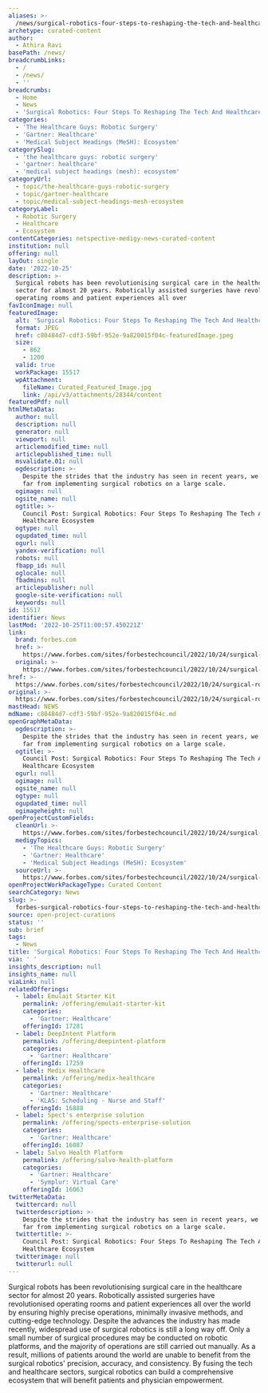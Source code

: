 ```yaml
---
aliases: >-
  /news/surgical-robotics-four-steps-to-reshaping-the-tech-and-healthcare-ecosystem
archetype: curated-content
author:
  - Athira Ravi
basePath: /news/
breadcrumbLinks:
  - /
  - /news/
  - ''
breadcrumbs:
  - Home
  - News
  - 'Surgical Robotics: Four Steps To Reshaping The Tech And Healthcare Ecosystem'
categories:
  - 'The Healthcare Guys: Robotic Surgery'
  - 'Gartner: Healthcare'
  - 'Medical Subject Headings (MeSH): Ecosystem'
categorySlug:
  - 'the healthcare guys: robotic surgery'
  - 'gartner: healthcare'
  - 'medical subject headings (mesh): ecosystem'
categoryUrl:
  - topic/the-healthcare-guys-robotic-surgery
  - topic/gartner-healthcare
  - topic/medical-subject-headings-mesh-ecosystem
categoryLabel:
  - Robotic Surgery
  - Healthcare
  - Ecosystem
contentCategories: netspective-medigy-news-curated-content
institution: null
offering: null
layOut: single
date: '2022-10-25'
description: >-
  Surgical robots has been revolutionising surgical care in the healthcare
  sector for almost 20 years. Robotically assisted surgeries have revolutionised
  operating rooms and patient experiences all over
favIconImage: null
featuredImage:
  alt: 'Surgical Robotics: Four Steps To Reshaping The Tech And Healthcare Ecosystem'
  format: JPEG
  href: c80484d7-cdf3-59bf-952e-9a820015f04c-featuredImage.jpeg
  size:
    - 862
    - 1200
  valid: true
  workPackage: 15517
  wpAttachment:
    fileName: Curated_Featured_Image.jpg
    link: /api/v3/attachments/28344/content
featuredPdf: null
htmlMetaData:
  author: null
  description: null
  generator: null
  viewport: null
  articlemodified_time: null
  articlepublished_time: null
  msvalidate.01: null
  ogdescription: >-
    Despite the strides that the industry has seen in recent years, we are still
    far from implementing surgical robotics on a large scale.
  ogimage: null
  ogsite_name: null
  ogtitle: >-
    Council Post: Surgical Robotics: Four Steps To Reshaping The Tech And
    Healthcare Ecosystem
  ogtype: null
  ogupdated_time: null
  ogurl: null
  yandex-verification: null
  robots: null
  fbapp_id: null
  oglocale: null
  fbadmins: null
  articlepublisher: null
  google-site-verification: null
  keywords: null
id: 15517
identifier: News
lastMod: '2022-10-25T11:00:57.450221Z'
link:
  brand: forbes.com
  href: >-
    https://www.forbes.com/sites/forbestechcouncil/2022/10/24/surgical-robotics-four-steps-to-reshaping-the-tech-and-healthcare-ecosystem/?sh=edd0c4a1803d
  original: >-
    https://www.forbes.com/sites/forbestechcouncil/2022/10/24/surgical-robotics-four-steps-to-reshaping-the-tech-and-healthcare-ecosystem/?sh=edd0c4a1803d
href: >-
  https://www.forbes.com/sites/forbestechcouncil/2022/10/24/surgical-robotics-four-steps-to-reshaping-the-tech-and-healthcare-ecosystem/?sh=edd0c4a1803d
original: >-
  https://www.forbes.com/sites/forbestechcouncil/2022/10/24/surgical-robotics-four-steps-to-reshaping-the-tech-and-healthcare-ecosystem/?sh=edd0c4a1803d
mastHead: NEWS
mdName: c80484d7-cdf3-59bf-952e-9a820015f04c.md
openGraphMetaData:
  ogdescription: >-
    Despite the strides that the industry has seen in recent years, we are still
    far from implementing surgical robotics on a large scale.
  ogtitle: >-
    Council Post: Surgical Robotics: Four Steps To Reshaping The Tech And
    Healthcare Ecosystem
  ogurl: null
  ogimage: null
  ogsite_name: null
  ogtype: null
  ogupdated_time: null
  ogimageheight: null
openProjectCustomFields:
  cleanUrl: >-
    https://www.forbes.com/sites/forbestechcouncil/2022/10/24/surgical-robotics-four-steps-to-reshaping-the-tech-and-healthcare-ecosystem/?sh=edd0c4a1803d
  medigyTopics:
    - 'The Healthcare Guys: Robotic Surgery'
    - 'Gartner: Healthcare'
    - 'Medical Subject Headings (MeSH): Ecosystem'
  sourceUrl: >-
    https://www.forbes.com/sites/forbestechcouncil/2022/10/24/surgical-robotics-four-steps-to-reshaping-the-tech-and-healthcare-ecosystem/?sh=edd0c4a1803d
openProjectWorkPackageType: Curated Content
searchCategory: News
slug: >-
  forbes-surgical-robotics-four-steps-to-reshaping-the-tech-and-healthcare-ecosystem
source: open-project-curations
status: ''
sub: brief
tags:
  - News
title: 'Surgical Robotics: Four Steps To Reshaping The Tech And Healthcare Ecosystem'
via: ' '
insights_description: null
insights_name: null
viaLink: null
relatedOfferings:
  - label: Emulait Starter Kit
    permalink: /offering/emulait-starter-kit
    categories:
      - 'Gartner: Healthcare'
    offeringId: 17281
  - label: DeepIntent Platform
    permalink: /offering/deepintent-platform
    categories:
      - 'Gartner: Healthcare'
    offeringId: 17259
  - label: Medix Healthcare
    permalink: /offering/medix-healthcare
    categories:
      - 'Gartner: Healthcare'
      - 'KLAS: Scheduling - Nurse and Staff'
    offeringId: 16888
  - label: Spect's enterprise solution
    permalink: /offering/spects-enterprise-solution
    categories:
      - 'Gartner: Healthcare'
    offeringId: 16087
  - label: Salvo Health Platform
    permalink: /offering/salvo-health-platform
    categories:
      - 'Gartner: Healthcare'
      - 'Symplur: Virtual Care'
    offeringId: 16063
twitterMetaData:
  twittercard: null
  twitterdescription: >-
    Despite the strides that the industry has seen in recent years, we are still
    far from implementing surgical robotics on a large scale.
  twittertitle: >-
    Council Post: Surgical Robotics: Four Steps To Reshaping The Tech And
    Healthcare Ecosystem
  twitterimage: null
  twitterurl: null
---
```

<p>Surgical robots has been revolutionising surgical care in the healthcare sector for almost 20 years. Robotically assisted surgeries have revolutionised operating rooms and patient experiences all over the world by ensuring highly precise operations, minimally invasive methods, and cutting-edge technology. Despite the advances the industry has made recently, widespread use of surgical robotics is still a long way off. Only a small number of surgical procedures may be conducted on robotic platforms, and the majority of operations are still carried out manually. As a result, millions of patients around the world are unable to benefit from the surgical robotics' precision, accuracy, and consistency. By fusing the tech and healthcare sectors, surgical robotics can build a comprehensive ecosystem that will benefit patients and physician empowerment.</p>